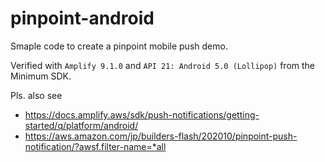 # pinpoint-android

Smaple code to create a pinpoint mobile push demo.

Verified with `Amplify 9.1.0` and `API 21: Android 5.0 (Lollipop)` from the Minimum SDK.

Pls. also see 
- https://docs.amplify.aws/sdk/push-notifications/getting-started/q/platform/android/
- https://aws.amazon.com/jp/builders-flash/202010/pinpoint-push-notification/?awsf.filter-name=*all
